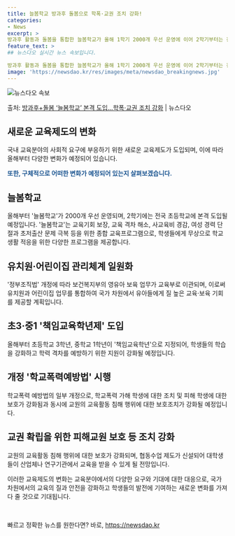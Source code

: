 ```yaml
---
title: 늘봄학교 방과후 돌봄으로 학폭·교권 조치 강화!
categories:
- News
excerpt: >
방과후 활동과 돌봄을 통합한 늘봄학교가 올해 1학기 2000개 우선 운영에 이어 2학기부터는 전국 초등학교에…
feature_text: >
## 뉴스다오 실시간 뉴스 속보입니다.

방과후 활동과 돌봄을 통합한 늘봄학교가 올해 1학기 2000개 우선 운영에 이어 2학기부터는 전국 초등학교에…
image: 'https://newsdao.kr/res/images/meta/newsdao_breakingnews.jpg'
---
```


![뉴스다오 속보](https://newsdao.kr/res/images/meta/newsdao_breakingnews.jpg)

<p>출처: <a href="https://newsdao.kr/2920" rel="dofollow">방과후+돌봄 ‘늘봄학교’ 본격 도입…학폭·교권 조치 강화</a> | 뉴스다오</p>

<h2 data-ke-size="size26">새로운 교육제도의 변화</h2>
국내 교육분야의 사회적 요구에 부응하기 위한 새로운 교육제도가 도입되며, 이에 따라 올해부터 다양한 변화가 예정되어 있습니다.

<p data-ke-size="size16"><b><span style="color: #1a5490;">또한, 구체적으로 어떠한 변화가 예정되어 있는지 살펴보겠습니다.</span></b></p>

<h2 data-ke-size="size24"><b>늘봄학교</b></h2> 
올해부터 '늘봄학교'가 2000개 우선 운영되며, 2학기에는 전국 초등학교에 본격 도입될 예정입니다. '늘봄학교'는 교육기회 보장, 교육 격차 해소, 사교육비 경감, 여성 경력 단절과 초저출산 문제 극복 등을 위한 종합 교육프로그램으로, 학생들에게 무상으로 학교 생활 적응을 위한 다양한 프로그램을 제공합니다.

<h2 data-ke-size="size24">유치원·어린이집 관리체계 일원화</h2>
'정부조직법' 개정에 따라 보건복지부의 영유아 보육 업무가 교육부로 이관되며, 이로써 유치원과 어린이집 업무를 통합하여 국가 차원에서 유아들에게 질 높은 교육·보육 기회를 제공할 계획입니다.

<h2 data-ke-size="size24">초3·중1 '책임교육학년제' 도입</h2>
올해부터 초등학교 3학년, 중학교 1학년이 '책임교육학년'으로 지정되어, 학생들의 학습을 강화하고 학력 격차를 예방하기 위한 지원이 강화될 예정입니다.

<h2 data-ke-size="size24">개정 '학교폭력예방법' 시행</h2>
학교폭력 예방법의 일부 개정으로, 학교폭력 가해 학생에 대한 조치 및 피해 학생에 대한 보호가 강화됨과 동시에 교원의 교육활동 침해 행위에 대한 보호조치가 강화될 예정입니다.

<h2 data-ke-size="size24">교권 확립을 위한 피해교원 보호 등 조치 강화</h2>
교원의 교육활동 침해 행위에 대한 보호가 강화되며, 협동수업 제도가 신설되어 대학생들이 산업체나 연구기관에서 교육을 받을 수 있게 될 전망입니다. 

이러한 교육제도의 변화는 교육분야에서의 다양한 요구와 기대에 대한 대응으로, 국가 차원에서의 교육의 질과 안전을 강화하고 학생들의 발전에 기여하는 새로운 변화를 가져다 줄 것으로 기대됩니다. <p data-ke-size="size16">&nbsp;</p> 

빠르고 정확한 뉴스를 원한다면? 바로, <a href="https://newsdao.kr" rel="dofollow">https://newsdao.kr</a>


    
